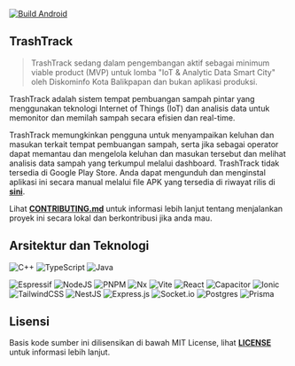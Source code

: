  [![Build Android](https://github.com/trashtrack-team/trashtrack/actions/workflows/release-android.yml/badge.svg)](https://github.com/trashtrack-team/trashtrack/actions/workflows/release-android.yml)

## TrashTrack

> TrashTrack sedang dalam pengembangan aktif sebagai minimum viable product (MVP) untuk lomba "IoT & Analytic Data Smart City" oleh Diskominfo Kota Balikpapan dan bukan aplikasi produksi.

TrashTrack adalah sistem tempat pembuangan sampah pintar yang menggunakan teknologi Internet of Things (IoT) dan analisis data untuk memonitor dan memilah sampah secara efisien dan real-time. 

TrashTrack memungkinkan pengguna untuk menyampaikan keluhan dan masukan terkait tempat pembuangan sampah, serta jika sebagai operator dapat memantau dan mengelola keluhan dan masukan tersebut dan melihat analisis data sampah yang terkumpul melalui dashboard. TrashTrack tidak tersedia di Google Play Store. Anda dapat mengunduh dan menginstal aplikasi ini secara manual melalui file APK yang tersedia di riwayat rilis di **[sini](https://github.com/trashtrack-team/trashtrack/releases/latest)**.

Lihat **[CONTRIBUTING.md](CONTRIBUTING.md)** untuk informasi lebih lanjut tentang menjalankan proyek ini secara lokal dan berkontribusi jika anda mau.

## Arsitektur dan Teknologi

![C++](https://img.shields.io/badge/c++-%2300599C.svg?style=for-the-badge&logo=c%2B%2B&logoColor=white)
![TypeScript](https://img.shields.io/badge/typescript-%23007ACC.svg?style=for-the-badge&logo=typescript&logoColor=white)
![Java](https://img.shields.io/badge/java-%23ED8B00.svg?style=for-the-badge&logo=openjdk&logoColor=white)

![Espressif](https://img.shields.io/badge/espressif-E7352C.svg?style=for-the-badge&logo=espressif&logoColor=white)
![NodeJS](https://img.shields.io/badge/node.js-6DA55F?style=for-the-badge&logo=node.js&logoColor=white)
![PNPM](https://img.shields.io/badge/pnpm-%234a4a4a.svg?style=for-the-badge&logo=pnpm&logoColor=f69220)
![Nx](https://img.shields.io/badge/nx-143055?style=for-the-badge&logo=nx&logoColor=white)
![Vite](https://img.shields.io/badge/vite-%23646CFF.svg?style=for-the-badge&logo=vite&logoColor=white)
![React](https://img.shields.io/badge/react-%2320232a.svg?style=for-the-badge&logo=react&logoColor=%2361DAFB)
![Capacitor](https://img.shields.io/badge/Capacitor-black.svg?style=for-the-badge&logo=capacitor&logoColor=01bdfe)
![Ionic](https://img.shields.io/badge/Ionic-%233880FF.svg?style=for-the-badge&logo=Ionic&logoColor=white)
![TailwindCSS](https://img.shields.io/badge/tailwindcss-%2338B2AC.svg?style=for-the-badge&logo=tailwind-css&logoColor=white)
![NestJS](https://img.shields.io/badge/nestjs-%23E0234E.svg?style=for-the-badge&logo=nestjs&logoColor=white)
![Express.js](https://img.shields.io/badge/express.js-%23404d59.svg?style=for-the-badge&logo=express&logoColor=%2361DAFB)
![Socket.io](https://img.shields.io/badge/Socket.io-black?style=for-the-badge&logo=socket.io&badgeColor=010101)
![Postgres](https://img.shields.io/badge/postgres-%23316192.svg?style=for-the-badge&logo=postgresql&logoColor=white)
![Prisma](https://img.shields.io/badge/Prisma-3982CE?style=for-the-badge&logo=Prisma&logoColor=white)

## Lisensi

Basis kode sumber ini dilisensikan di bawah MIT License, lihat **[LICENSE](LICENSE)** untuk informasi lebih lanjut.
